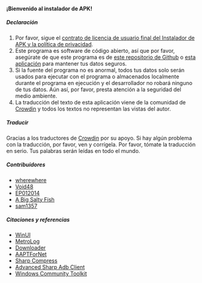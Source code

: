 #### ¡Bienvenido al instalador de APK!

##### Declaración
1. Por favor, sigue el [contrato de licencia de usuario final del Instalador de APK y la política de privacidad](https://github.com/Paving-Base/APK-Installer/blob/main/Privacy.md).
2. Este programa es software de código abierto, así que por favor, asegúrate de que este programa es de [este repositorio de Github](https://github.com/Paving-Base/APK-Installer) o [esta aplicación](https://apps.microsoft.com/store/detail/9P2JFQ43FPPG) para mantener tus datos seguros.
3. Si la fuente del programa no es anormal, todos tus datos solo serán usados para ejecutar con el programa o almacenados localmente durante el programa en ejecución y el desarrollador no robará ninguno de tus datos. Aún así, por favor, presta atención a la seguridad del medio ambiente.
4. La traducción del texto de esta aplicación viene de la comunidad de [Crowdin](https://crowdin.com/project/APKInstaller "Crowdin") y todos los textos no representan las vistas del autor.

##### Traducir
Gracias a los traductores de [Crowdin](https://crowdin.com/project/APKInstaller "Crowdin") por su apoyo. Si hay algún problema con la traducción, por favor, ven y corrígela. Por favor, tómate la traducción en serio. Tus palabras serán leídas en todo el mundo.

##### Contribuidores
- [wherewhere](https://github.com/wherewhere)
- [Void48](https://github.com/Void48)
- [EP012014](https://github.com/EP012014)
- [A Big Salty Fish](https://github.com/bigsaltyfishes)
- [sam1357](https://github.com/sam1357)

##### Citaciones y referencias
- [WinUI](https://github.com/microsoft/microsoft-ui-xaml "WinUI")
- [MetroLog](https://github.com/roubachof/MetroLog "MetroLog")
- [Downloader](https://github.com/bezzad/Downloader "Downloader")
- [AAPTForNet](https://github.com/canheo136/QuickLook.Plugin.ApkViewer "AAPTForNet")
- [Sharp Compress](https://github.com/adamhathcock/sharpcompress "Sharp Compress")
- [Advanced Sharp Adb Client](https://github.com/yungd1plomat/AdvancedSharpAdbClient "Advanced Sharp Adb Client")
- [Windows Community Toolkit](https://github.com/CommunityToolkit/WindowsCommunityToolkit "Windows Community Toolkit")